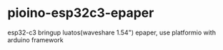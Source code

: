 # pioino-esp32c3-epaper
esp32-c3 bringup luatos(waveshare 1.54") epaper, use platformio with arduino framework
